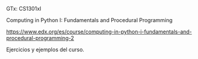  GTx: CS1301xI
 
 Computing in Python I: Fundamentals and Procedural Programming
 
 https://www.edx.org/es/course/computing-in-python-i-fundamentals-and-procedural-programming-2
 
 Ejercicios y ejemplos del curso.

